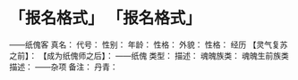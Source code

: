 # 「报名格式」 「报名格式」
——纸傀客
真名：
代号：
性别：
年龄：
性格：
外貌：
性格：
经历
【灵气复苏之前】：
【成为纸傀师之后】：
——纸傀
类型：
描述：
魂魄族类：
魂魄生前族类描述：
——杂项
备注：
丹青：